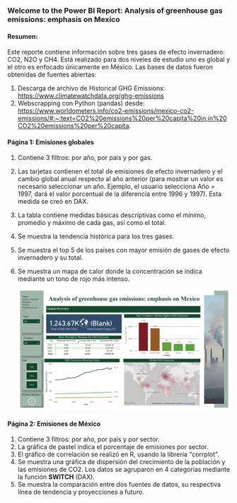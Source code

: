### Welcome to the Power BI Report: **Analysis of greenhouse gas emissions: emphasis on Mexico**

#### Resumen: 

Este reporte contiene información sobre tres gases de efecto invernadero: CO2, N2O y CH4.
Está realizado para dos niveles de estudio uno es global y el otro es enfocado únicamente en México.
Las bases de datos fueron obtenidas de fuentes abiertas:
1. Descarga de archivo de Historical GHG Emissions: https://www.climatewatchdata.org/ghg-emissions
2. Webscrapping con Python (pandas) desde: https://www.worldometers.info/co2-emissions/mexico-co2-emissions/#:~:text=CO2%20emissions%20per%20capita%20in,in%20CO2%20emissions%20per%20capita.

#### Página 1: Emisiones globales

1. Contiene 3 filtros: por año, por país y por gas.
2. Las tarjetas contienen el total de emisiones de efecto invernadero y el cambio global anual respecto al año anterior (para mostrar un valor es necesario seleccionar un año. Ejemplo, el usuario selecciona Año = 1997, dará el valor porcentual de la diferencia entre 1996 y 1997). Esta medida se creó en DAX.
3. La tabla contiene medidas básicas descriptivas como el mínimo, promedio y máximo de cada gas, así como el total.
4. Se muestra la tendencia histórica para los tres gases.
5. Se muestra el top 5 de los países con mayor emisión de gases de efecto invernadero y su total.
6. Se muestra un mapa de calor donde la concentración se indica mediante un tono de rojo más intenso.

   ![Global emissions](Global_emissions.png)


#### Página 2: Emisiones de México

1. Contiene 3 filtros: por año, por país y por sector.
2. La gráfica de pastel indica el porcentaje de emisiones por sector.
3. El gráfico de correlación se realizó en R, usando la librería "corrplot".
4. Se muestra una gráfica de dispersión del crecimiento de la población y las emisiones de CO2. Los datos se agruparon en 4 categorías mediante la función **SWITCH** (DAX).
5. Se muestra la comparación entre dos fuentes de datos, su respectiva línea de tendencia y proyecciones a futuro.
